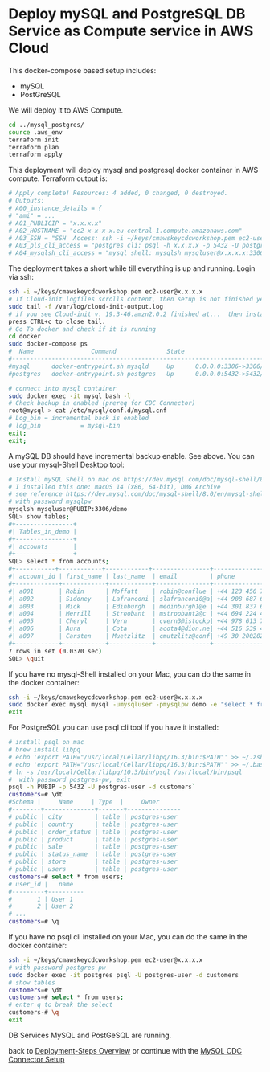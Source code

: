 # Deploy mySQL and PostgreSQL DB Service as Compute service in AWS Cloud

This docker-compose based setup includes:

- mySQL
- PostGreSQL

We will deploy it to AWS Compute.

```bash
cd ../mysql_postgres/
source .aws_env
terraform init 
terraform plan
terraform apply
```

This deployment will deploy mysql and postgresql docker container in AWS compute.
Terraform output is:

```bash
# Apply complete! Resources: 4 added, 0 changed, 0 destroyed.
# Outputs:
# A00_instance_details = {
# "ami" = ...
# A01_PUBLICIP = "x.x.x.x"
# A02_HOSTNAME = "ec2-x-x-x-x.eu-central-1.compute.amazonaws.com"
# A03_SSH = "SSH  Access: ssh -i ~/keys/cmawskeycdcworkshop.pem ec2-user@x.x.x.x "
# A03_pls_cli_access = "postgres cli: psql -h x.x.x.x -p 5432 -U postgres-user -d customers"
# A04_mysqlsh_cli_access = "mysql shell: mysqlsh mysqluser@x.x.x.x:3306/demo"
```

The deployment takes a short while till everything is up and running. Login via ssh: 

```bash 
ssh -i ~/keys/cmawskeycdcworkshop.pem ec2-user@x.x.x.x
# If Cloud-init logfiles scrolls content, then setup is not finished yet
sudo tail -f /var/log/cloud-init-output.log
# if you see Cloud-init v. 19.3-46.amzn2.0.2 finished at...  then installation and setup is finished
press CTRL+c to close tail.
# Go To docker and check if it is running
cd docker  
sudo docker-compose ps 
#  Name                Command              State                          Ports                       
#------------------------------------------------------------------------------------------------------
#mysql      docker-entrypoint.sh mysqld     Up      0.0.0.0:3306->3306/tcp,:::3306->3306/tcp, 33060/tcp
#postgres   docker-entrypoint.sh postgres   Up      0.0.0.0:5432->5432/tcp,:::5432->5432/tcp  

# connect into mysql container
sudo docker exec -it mysql bash -l
# Check backup in enabled (prereq for CDC Connector)
root@mysql > cat /etc/mysql/conf.d/mysql.cnf
# Log_bin = incremental back is enabled
# log_bin           = mysql-bin
exit;
exit;
```

A mySQL DB should have incremental backup enable. See above.
You can use your mysql-Shell Desktop tool:

```bash
# Install mySQL Shell on mac os https://dev.mysql.com/doc/mysql-shell/8.0/en/mysql-shell-install-macos-quick.html
# I installed this one: macOS 14 (x86, 64-bit), DMG Archive
# see reference https://dev.mysql.com/doc/mysql-shell/8.0/en/mysql-shell-commands.html
# with password mysqlpw
mysqlsh mysqluser@PUBIP:3306/demo
SQL> show tables;
#+----------------+
#| Tables_in_demo |
#+----------------+
#| accounts       |
#+----------------+
SQL> select * from accounts;
#+-----------+------------+------------+----------------+---------------+----------------+---------------+---------------------+----------------------
#| account_id | first_name | last_name  | email         | phone         | address        | country       | create_ts           | update_ts           |
#+------------+------------+------------+---------------+---------------+----------------+---------------+---------------------+---------------------+
#| a001       | Robin      | Moffatt    | robin@conflue | +44 123 456 78| 22 Acacia Avenu| United Kingdom| 2024-08-15 12:21:36 | 2024-08-15 12:21:36 |
#| a002       | Sidoney    | Lafranconi | slafranconi0@a| +44 908 687 66| 40 Kensington P| United Kingdom| 2024-08-15 12:21:36 | 2024-08-15 12:21:36 |
#| a003       | Mick       | Edinburgh  | medinburgh1@e | +44 301 837 65| 27 Blackbird La| United Kingdom| 2024-08-15 12:21:36 | 2024-08-15 12:21:36 |
#| a004       | Merrill    | Stroobant  | mstroobant2@c | +44 694 224 49| 4053 Corry Circ| United Kingdom| 2024-08-15 12:21:36 | 2024-08-15 12:21:36 |
#| a005       | Cheryl     | Vern       | cvern3@istockp| +44 978 613 72| 993 Loomis Junc| United Kingdom| 2024-08-15 12:21:36 | 2024-08-15 12:21:36 |
#| a006       | Aura       | Cota       | acota4@dion.ne| +44 516 539 43| 5106 Waxwing Pa| United Kingdom| 2024-08-15 12:21:36 | 2024-08-15 12:21:36 |
#| a007       | Carsten    | Muetzlitz  | cmutzlitz@conf| +49 30 200202 | 13595 Berlin   | Germany       | 2024-08-15 12:21:36 | 2024-08-15 12:21:36 |
#+------------+------------+------------+---------------+---------------+----------------+---------------+---------------------+---------------------+
7 rows in set (0.0370 sec)
SQL> \quit
```

If you have no mysql-Shell installed on your Mac, you can do the same in the docker container:

```bash
ssh -i ~/keys/cmawskeycdcworkshop.pem ec2-user@x.x.x.x
sudo docker exec mysql mysql -umysqluser -pmysqlpw demo -e "select * from accounts;"
exit
```

For PostgreSQL you can use psql cli tool if you have it installed:

```bash
# install psql on mac
# brew install libpq
# echo 'export PATH="/usr/local/Cellar/libpq/16.3/bin:$PATH"' >> ~/.zshrc
# echo 'export PATH="/usr/local/Cellar/libpq/16.3/bin:$PATH"' >> ~/.bash_profile
# ln -s /usr/local/Cellar/libpq/10.3/bin/psql /usr/local/bin/psql
#  with password postgres-pw, exit
psql -h PUBIP -p 5432 -U postgres-user -d customers`
customers=# \dt
#Schema |     Name     | Type  |     Owner     
#--------+--------------+-------+---------------
# public | city         | table | postgres-user
# public | country      | table | postgres-user
# public | order_status | table | postgres-user
# public | product      | table | postgres-user
# public | sale         | table | postgres-user
# public | status_name  | table | postgres-user
# public | store        | table | postgres-user
# public | users        | table | postgres-user
customers=# select * from users;
# user_id |   name   
#---------+----------
#       1 | User 1
#       2 | User 2
# ...
customers=# \q
```

If you have no psql cli installed on your Mac, you can do the same in the docker container:

```bash
ssh -i ~/keys/cmawskeycdcworkshop.pem ec2-user@x.x.x.x
# with password postgres-pw
sudo docker exec -it postgres psql -U postgres-user -d customers
# show tables
customers=# \dt
customers=# select * from users;
# enter q to break the select
customers-# \q
exit
```

DB Services MySQL and PostGeSQL are running.

back to [Deployment-Steps Overview](../README.MD) or continue with the [MySQL CDC Connector Setup](../ccloud-source-mysql-cdc-connector/README.md )